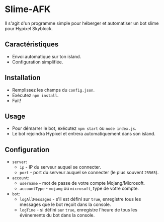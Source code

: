 # Slime-AFK
Il s'agit d'un programme simple pour héberger et automatiser un bot slime pour Hypixel Skyblock.

## Caractéristiques
- Envoi automatique sur ton island.
- Configuration simplifiée.

## Installation
- Remplissez les champs du `config.json`.
- Exécutez `npm install`.
- Fait!

## Usage
- Pour démarrer le bot, exécutez `npm start` ou `node index.js`.
- Le bot rejoindra Hypixel et entrera automatiquement dans son island.

## Configuration
- `server`:
    - `ip` - IP du serveur auquel se connecter.
    - `port` - port du serveur auquel se connecter (le plus souvent `25565`).
- `account`:
    - `username` - mot de passe de votre compte Mojang/Microsoft.
    - `accountType` - `mojang` ou `microsoft`, type de votre compte.
- `bot`:
    - `logAllMessages` - s'il est défini sur `true`, enregistre tous les messages que le bot reçoit dans la console.
    - `logTime` - si défini sur `true`, enregistre l'heure de tous les événements du bot dans la console.
